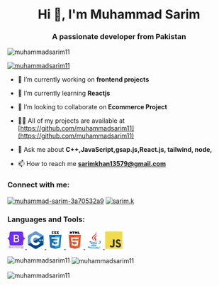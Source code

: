 <h1 align="center">Hi 👋, I'm Muhammad Sarim</h1>
<h3 align="center">A passionate developer from Pakistan</h3>

<p align="left"> <img src="https://komarev.com/ghpvc/?username=muhammadsarim11&label=Profile%20views&color=0e75b6&style=flat" alt="muhammadsarim11" /> </p>

<p align="left"> <a href="https://github.com/ryo-ma/github-profile-trophy"><img src="https://github-profile-trophy.vercel.app/?username=muhammadsarim11" alt="muhammadsarim11" /></a> </p>

- 🔭 I’m currently working on **frontend projects**

- 🌱 I’m currently learning **Reactjs**

- 👯 I’m looking to collaborate on **Ecommerce Project**

- 👨‍💻 All of my projects are available at [https://github.com/muhammadsarim11](https://github.com/muhammadsarim11)

- 💬 Ask me about **C++,JavaScript,gsap.js,React.js, tailwind, node,**

- 📫 How to reach me **sarimkhan13579@gmail.com**

<h3 align="left">Connect with me:</h3>
<p align="left">
<a href="https://linkedin.com/in/muhammad-sarim-3a70532a9" target="blank"><img align="center" src="https://raw.githubusercontent.com/rahuldkjain/github-profile-readme-generator/master/src/images/icons/Social/linked-in-alt.svg" alt="muhammad-sarim-3a70532a9" height="30" width="40" /></a>
<a href="https://instagram.com/sarim.k" target="blank"><img align="center" src="https://raw.githubusercontent.com/rahuldkjain/github-profile-readme-generator/master/src/images/icons/Social/instagram.svg" alt="sarim.k" height="30" width="40" /></a>
</p>

<h3 align="left">Languages and Tools:</h3>
<p align="left"> <a href="https://getbootstrap.com" target="_blank" rel="noreferrer"> <img src="https://raw.githubusercontent.com/devicons/devicon/master/icons/bootstrap/bootstrap-plain-wordmark.svg" alt="bootstrap" width="40" height="40"/> </a> <a href="https://www.w3schools.com/cpp/" target="_blank" rel="noreferrer"> <img src="https://raw.githubusercontent.com/devicons/devicon/master/icons/cplusplus/cplusplus-original.svg" alt="cplusplus" width="40" height="40"/> </a> <a href="https://www.w3schools.com/css/" target="_blank" rel="noreferrer"> <img src="https://raw.githubusercontent.com/devicons/devicon/master/icons/css3/css3-original-wordmark.svg" alt="css3" width="40" height="40"/> </a> <a href="https://www.w3.org/html/" target="_blank" rel="noreferrer"> <img src="https://raw.githubusercontent.com/devicons/devicon/master/icons/html5/html5-original-wordmark.svg" alt="html5" width="40" height="40"/> </a> <a href="https://www.java.com" target="_blank" rel="noreferrer"> <img src="https://raw.githubusercontent.com/devicons/devicon/master/icons/java/java-original.svg" alt="java" width="40" height="40"/> </a> <a href="https://developer.mozilla.org/en-US/docs/Web/JavaScript" target="_blank" rel="noreferrer"> <img src="https://raw.githubusercontent.com/devicons/devicon/master/icons/javascript/javascript-original.svg" alt="javascript" width="40" height="40"/> </a> </p>

<p><img align="left" src="https://github-readme-stats.vercel.app/api/top-langs?username=muhammadsarim11&show_icons=true&locale=en&layout=compact" alt="muhammadsarim11" /></p>

<p>&nbsp;<img align="center" src="https://github-readme-stats.vercel.app/api?username=muhammadsarim11&show_icons=true&locale=en" alt="muhammadsarim11" /></p>

<p><img align="center" src="https://github-readme-streak-stats.herokuapp.com/?user=muhammadsarim11&" alt="muhammadsarim11" /></p>
